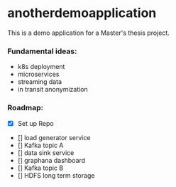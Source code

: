 # anotherdemoapplication

This is a demo application for a Master's thesis project.
### Fundamental ideas:
- k8s deployment
- microservices
- streaming data
- in transit anonymization

### Roadmap:
- [x] Set up Repo
- [] load generator service
- [] Kafka topic A
- [] data sink service
- [] graphana dashboard
- [] Kafka topic B
- [] HDFS long term storage